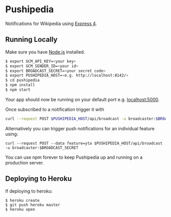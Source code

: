 # Pushipedia

Notifications for Wikipedia using [Express 4](http://expressjs.com/).

## Running Locally

Make sure you have [Node.js](http://nodejs.org/) installed.

```sh
$ export GCM_API_KEY=<your key>
$ export GCM_SENDER_ID=<your id>
$ export BROADCAST_SECRET=<your secret code>
$ export PUSHIPEDIA_HOST=<e.g. http://localhost:8142/>
$ cd pushipedia
$ npm install
$ npm start
```

Your app should now be running on your default port e.g. [localhost:5000](http://localhost:5000/).

Once subscribed to a notification trigger it with
```sh
curl --request POST $PUSHIPEDIA_HOST/api/broadcast -u broadcaster:$BROADCAST_SECRET
```
Alternatively you can trigger push notifications for an individual feature using:
```
curl --request POST --data feature=yta $PUSHIPEDIA_HOST/api/broadcast -u broadcaster:$BROADCAST_SECRET
```

You can use npm forever to keep Pushipedia up and running on a production server.

## Deploying to Heroku

If deploying to heroku:
```
$ heroku create
$ git push heroku master
$ heroku open
```

